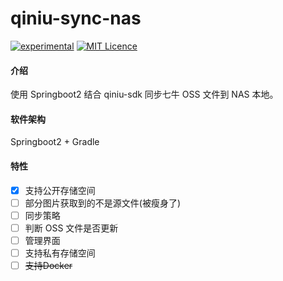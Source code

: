 # qiniu-sync-nas
[![experimental](http://badges.github.io/stability-badges/dist/experimental.svg)](http://github.com/badges/stability-badges)
[![MIT Licence](https://badges.frapsoft.com/os/mit/mit.svg?v=103)](https://opensource.org/licenses/mit-license.php)

#### 介绍
使用 Springboot2 结合 qiniu-sdk 同步七牛 OSS 文件到 NAS 本地。

#### 软件架构
Springboot2 + Gradle

#### 特性
- [X] 支持公开存储空间
- [ ] 部分图片获取到的不是源文件(被瘦身了)
- [ ] 同步策略
- [ ] 判断 OSS 文件是否更新
- [ ] 管理界面
- [ ] 支持私有存储空间
- [ ] ~~支持Docker~~ 
